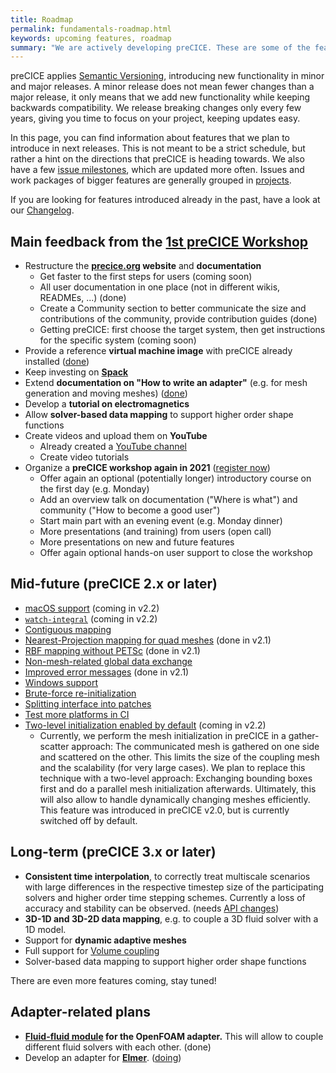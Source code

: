 ```yaml
---
title: Roadmap
permalink: fundamentals-roadmap.html
keywords: upcoming features, roadmap
summary: "We are actively developing preCICE. These are some of the features you can expect in the future."
---
```


preCICE applies [Semantic Versioning](https://semver.org/), introducing new functionality in minor and major releases. A minor release does not mean fewer changes than a major release, it only means that we add new functionality while keeping backwards compatibility. We release breaking changes only every few years, giving you time to focus on your project, keeping updates easy.

In this page, you can find information about features that we plan to introduce in next releases. This is not meant to be a strict schedule, but rather a hint on the directions that preCICE is heading towards. We also have a few [issue milestones](https://github.com/precice/precice/milestones), which are updated more often. Issues and work packages of bigger features are generally grouped in [projects](https://github.com/precice/precice/projects).

If you are looking for features introduced already in the past, have a look at our [Changelog](https://github.com/precice/precice/blob/develop/CHANGELOG.md).

## Main feedback from the [1st preCICE Workshop](https://precice.discourse.group/t/precice-workshop-2020-updates/40/7)

- Restructure the **[precice.org](https://www.precice.org/) website** and **documentation**
    * Get faster to the first steps for users (coming soon)
    * All user documentation in one place (not in different wikis, READMEs, ...) (done)
    * Create a Community section to better communicate the size and contributions of the community, provide contribution guides (done)
    * Getting preCICE: first choose the target system, then get instructions for the specific system (coming soon)
- Provide a reference **virtual machine image** with preCICE already installed ([done](https://github.com/precice/vm))
- Keep investing on **[Spack](https://github.com/precice/precice/wiki/preCICE-with-Spack)**
- Extend **documentation on "How to write an adapter"** (e.g. for mesh generation and moving meshes) ([done](couple-your-code-overview.html))
- Develop a **tutorial on electromagnetics**
- Allow **solver-based data mapping** to support higher order shape functions
- Create videos and upload them on **YouTube**
    * Already created a [YouTube channel](https://www.youtube.com/c/preCICECoupling/)
    * Create video tutorials
- Organize a **preCICE workshop again in 2021** ([register now](precice-workshop-2021.html))
    * Offer again an optional (potentially longer) introductory course on the first day (e.g. Monday)
    * Add an overview talk on documentation ("Where is what") and community ("How to become a good user") 
    * Start main part with an evening event (e.g. Monday dinner)
    * More presentations (and training) from users (open call)
    * More presentations on new and future features
    * Offer again optional hands-on user support to close the workshop

## Mid-future (preCICE 2.x or later)

- [macOS support](https://github.com/precice/precice/issues/519) (coming in v2.2)
- [`watch-integral`](https://github.com/precice/precice/issues/342) (coming in v2.2)
- [Contiguous mapping](https://github.com/precice/precice/issues/489)
- [Nearest-Projection mapping for quad meshes](https://github.com/precice/precice/issues/153) (done in v2.1)
- [RBF mapping without PETSc](https://github.com/precice/precice/issues/718) (done in v2.1)
- [Non-mesh-related global data exchange](https://github.com/precice/precice/issues/202)
- [Improved error messages](https://github.com/precice/precice/issues/698) (done in v2.1)
- [Windows support](https://github.com/precice/precice/issues/200)
- [Brute-force re-initialization](https://github.com/precice/precice/issues/225)
- [Splitting interface into patches](https://github.com/precice/precice/issues/374)
- [Test more platforms in CI](https://github.com/precice/precice/issues/713#issuecomment-614500090)
- [Two-level initialization enabled by default](https://github.com/precice/precice/issues/633) (coming in v2.2)
  * Currently, we perform the mesh initialization in preCICE in a gather-scatter approach: The communicated mesh is gathered on one side and scattered on the other. This limits the size of the coupling mesh and the scalability (for very large cases). We plan to replace this technique with a two-level approach: Exchanging bounding boxes first and do a parallel mesh initialization afterwards. Ultimately, this will also allow to handle dynamically changing meshes efficiently. This feature was introduced in preCICE v2.0, but is currently switched off by default.

## Long-term (preCICE 3.x or later)
* **Consistent time interpolation**, to correctly treat multiscale scenarios with large differences in the respective timestep size of the participating solvers and higher order time stepping schemes. Currently a loss of accuracy and stability can be observed. (needs [API changes](https://github.com/precice/precice/issues/133))
* **3D-1D and 3D-2D data mapping**, e.g. to couple a 3D fluid solver with a 1D model.  
* Support for **dynamic adaptive meshes**
* Full support for [Volume coupling](https://github.com/precice/precice/issues/468)
* Solver-based data mapping to support higher order shape functions

There are even more features coming, stay tuned!

## Adapter-related plans
* **[Fluid-fluid module](https://github.com/precice/openfoam-adapter/issues/60) for the OpenFOAM adapter.** This will allow to couple different fluid solvers with each other. (done)
* Develop an adapter for **[Elmer](https://www.csc.fi/web/elmer)**. ([doing](https://github.com/precice/elmer-adapter))